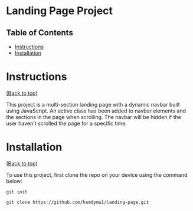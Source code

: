 # Landing Page Project

## Table of Contents

* [Instructions](#instructions)
* [Installation](#installation)

# Instructions
[(Back to top)](#table-of-contents)

This project is a multi-section landing page with a dynamic navbar built using JavaScript. An active class has been added to navbar elements and the sections in the page when scrolling. The navbar will be hidden if the user haven't scrolled the page for a specific time.

# Installation
[(Back to top)](#table-of-contents)

To use this project, first clone the repo on your device using the command below:

```git init```

```git clone https://github.com/hamdymu1/landing-page.git```
